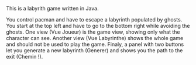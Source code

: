 This is a labyrith game written in Java. 

You control pacman and have to escape a labyrinth populated by ghosts. 
You start at the top left and have to go to the bottom right while avoiding the ghosts. 
One view (Vue Joueur) is the game view, showing only what the character can see. Another view (Vue Labyrinthe) shows the whole game and should not be used to play the game.
Finaly, a panel with two buttons let you generate a new labyrinth (Generer) and shows you the path to the exit (Chemin !). 
